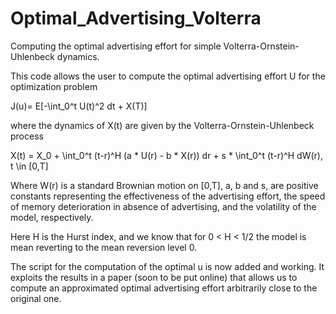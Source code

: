 # Optimal_Advertising_Volterra
Computing the optimal advertising effort for simple Volterra-Ornstein-Uhlenbeck dynamics.

This code allows the user to compute the optimal advertising effort U for the optimization problem 

J(u)= E[-\int_0^t U(t)^2 dt + X(T)]

where the dynamics of X(t) are given by the Volterra-Ornstein-Uhlenbeck process

X(t) = X_0 + \int_0^t (t-r)^H (a * U(r) - b * X(r)) dr + s * \int_0^t (t-r)^H dW(r),  t \in [0,T]

Where W(r) is a standard Brownian motion on [0,T], a, b and s, are positive constants representing the effectiveness of the advertising effort, the speed of memory deterioration in absence of advertising, and the volatility of the model, respectively. 

Here H is the Hurst index, and we know that for 0 < H < 1/2 the model is mean reverting to the mean reversion level 0.

The script for the computation of the optimal u is now added and working. It exploits the results in a paper (soon to be put online) that allows us to compute an approximated optimal advertising effort arbitrarily close to the original one. 
